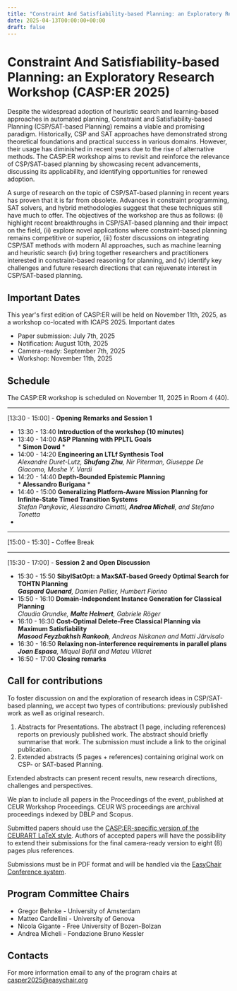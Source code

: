```yaml
---
title: "Constraint And Satisfiability-based Planning: an Exploratory Research Workshop (CASP:ER 2025)"
date: 2025-04-13T00:00:00+00:00
draft: false
---
```



# Constraint And Satisfiability-based Planning: an Exploratory Research Workshop (CASP:ER 2025)

Despite the widespread adoption of heuristic search and learning-based approaches in automated planning, Constraint and Satisfiability-based Planning (CSP/SAT-based Planning) remains a viable and promising paradigm. Historically, CSP and SAT approaches have demonstrated strong theoretical foundations and practical success in various domains. However, their usage has diminished in recent years due to the rise of alternative methods. The CASP:ER workshop aims to revisit and reinforce the relevance of CSP/SAT-based planning by showcasing recent advancements, discussing its applicability, and identifying opportunities for renewed adoption.

A surge of research on the topic of CSP/SAT-based planning in recent years has proven that it is far from obsolete. Advances in constraint programming, SAT solvers, and hybrid methodologies suggest that these techniques still have much to offer.
The objectives of the workshop are thus as follows: (i) highlight recent breakthroughs in CSP/SAT-based planning and their impact on the field, (ii) explore novel applications where constraint-based planning remains competitive or superior, (iii) foster discussions on integrating CSP/SAT methods with modern AI approaches, such as machine learning and heuristic search (iv) bring together researchers and practitioners interested in constraint-based reasoning for planning, and (v) identify key challenges and future research directions that can rejuvenate interest in CSP/SAT-based planning.



## Important Dates
This year's first edition of CASP:ER will be held on November 11th, 2025, as a workshop co-located with ICAPS 2025.
Important dates
 - Paper submission: July 7th, 2025
 - Notification:    	August 10th, 2025
 - Camera-ready:    	September 7th, 2025
 - Workshop: November 11th, 2025


## Schedule

The CASP:ER workshop is scheduled on November 11, 2025 in Room 4 (40).

---
[13:30 - 15:00] - **Opening Remarks and Session 1**
- 13:30 - 13:40 **Introduction of the workshop (10 minutes)**
- 13:40 - 14:00 **ASP Planning with PPLTL Goals** <br> * **Simon Dowd** *
- 14:00 - 14:20 **Engineering an LTLf Synthesis Tool** <br> *Alexandre Duret-Lutz, **Shufang Zhu**, Nir Piterman, Giuseppe De Giacomo, Moshe Y. Vardi*
- 14:20 - 14:40 **Depth-Bounded Epistemic Planning** <br> * **Alessandro Burigana** *
- 14:40 - 15:00 **Generalizing Platform-Aware Mission Planning for Infinite-State Timed Transition Systems** <br> *Stefan Panjkovic, Alessandro Cimatti, **Andrea Micheli**, and Stefano Tonetta*
- 
---
[15:00 - 15:30] - Coffee Break

---
[15:30 - 17:00] - **Session 2 and Open Discussion**
- 15:30 - 15:50 **SibylSatOpt: a MaxSAT-based Greedy Optimal Search for TOHTN Planning** <br> ***Gaspard Quenard**, Damien Pellier, Humbert Fiorino*
- 15:50 - 16:10 **Domain-Independent Instance Generation for Classical Planning** <br> *Claudia Grundke, **Malte Helmert**, Gabriele Röger*
- 16:10 - 16:30 **Cost-Optimal Delete-Free Classical Planning via Maximum Satisfiability** <br> ***Masood Feyzbakhsh Rankooh**, Andreas Niskanen and Matti Järvisalo*
- 16:30 - 16:50 **Relaxing non-interference requirements in parallel plans** <br> ***Joan Espasa**, Miquel Bofill and Mateu Villaret*
- 16:50 - 17:00 **Closing remarks**



## Call for contributions

To foster discussion on and the exploration of research ideas in CSP/SAT-based planning, we accept two types of contributions: previously published work as well as original research.

1. Abstracts for Presentations. The abstract (1 page, including references) reports on previously published work. The abstract should briefly summarise that work. The submission must include a link to the original publication.
2. Extended abstracts  (5 pages + references) containing original work on CSP- or SAT-based Planning.

Extended abstracts can present recent results, new research directions, challenges and perspectives.

We plan to include all papers in the Proceedings of the event, published at CEUR Workshop Proceedings. CEUR WS proceedings are archival proceedings indexed by DBLP and Scopus.
 
Submitted papers should use the [CASP:ER-specific version of the CEURART LaTeX style](https://icaps25.icaps-conference.org/files/ceur-casper.zip). Authors of accepted papers will have the possibility to extend their submissions for the final camera-ready version to eight (8) pages plus references.

Submissions must be in PDF format and will be handled via the [EasyChair Conference system](https://easychair.org/my/conference?conf=casper2025).

## Program Committee Chairs
 
- Gregor Behnke - University of Amsterdam
- Matteo Cardellini - University of Genova
- Nicola Gigante - Free University of Bozen-Bolzan
- Andrea Micheli - Fondazione Bruno Kessler

## Contacts

For more information email to any of the program chairs at [casper2025@easychair.org](mailto:casper2025@easychair.org)
